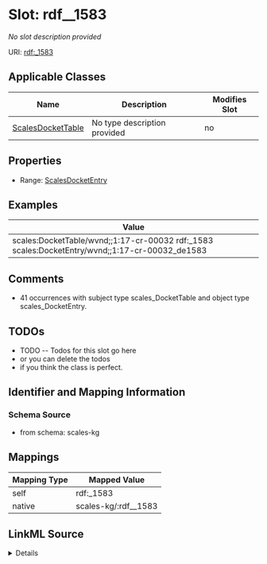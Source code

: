 

# Slot: rdf__1583


_No slot description provided_





URI: [rdf:_1583](http://www.w3.org/1999/02/22-rdf-syntax-ns#_1583)



<!-- no inheritance hierarchy -->





## Applicable Classes

| Name | Description | Modifies Slot |
| --- | --- | --- |
| [ScalesDocketTable](../classes/ScalesDocketTable.md) | No type description provided |  no  |







## Properties

* Range: [ScalesDocketEntry](../classes/ScalesDocketEntry.md)






## Examples

| Value |
| --- |
| scales:DocketTable/wvnd;;1:17-cr-00032 rdf:_1583 scales:DocketEntry/wvnd;;1:17-cr-00032_de1583 |

## Comments

* 41 occurrences with subject type scales_DocketTable and object type scales_DocketEntry.

## TODOs

* TODO -- Todos for this slot go here
* or you can delete the todos
* if you think the class is perfect.

## Identifier and Mapping Information







### Schema Source


* from schema: scales-kg




## Mappings

| Mapping Type | Mapped Value |
| ---  | ---  |
| self | rdf:_1583 |
| native | scales-kg/:rdf__1583 |




## LinkML Source

<details>
```yaml
name: rdf__1583
description: No slot description provided
todos:
- TODO -- Todos for this slot go here
- or you can delete the todos
- if you think the class is perfect.
comments:
- 41 occurrences with subject type scales_DocketTable and object type scales_DocketEntry.
examples:
- value: scales:DocketTable/wvnd;;1:17-cr-00032 rdf:_1583 scales:DocketEntry/wvnd;;1:17-cr-00032_de1583
from_schema: scales-kg
rank: 1000
slot_uri: rdf:_1583
alias: rdf__1583
domain_of:
- scales_DocketTable
range: scales_DocketEntry

```
</details>